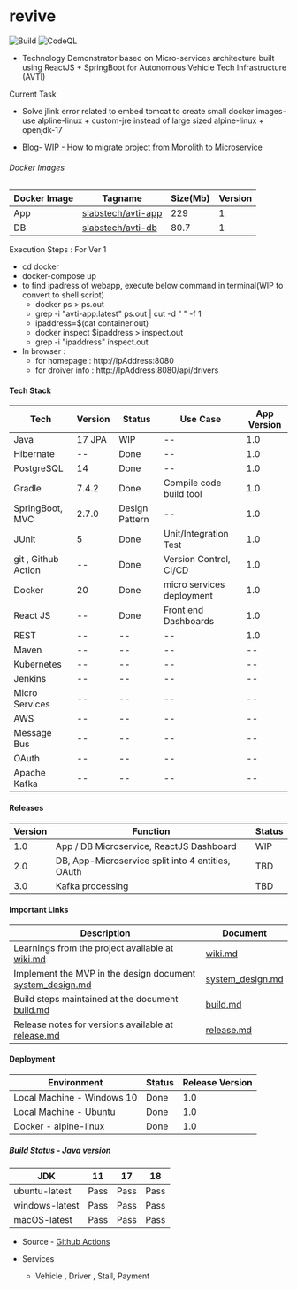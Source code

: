# revive

![Build](https://github.com/sachinsshetty/revive/actions/workflows/main.yml/badge.svg) ![CodeQL](https://github.com/sachinsshetty/revive/actions/workflows/codeql-analysis.yml/badge.svg)

* Technology Demonstrator based on Micro-services architecture built using ReactJS + SpringBoot for Autonomous Vehicle Tech Infrastructure (AVTI)

Current Task
* Solve jlink error related to embed tomcat to create small docker images- use alpline-linux + custom-jre instead of large sized alpine-linux + openjdk-17 

* [Blog- WIP - How to migrate project from Monolith to Microservice](https://slabstech.github.io/blog/monolith-microservice/)

###### Docker Images

| Docker Image | Tagname | Size(Mb) | Version |
|---|---|---|---|
| App | [slabstech/avti-app](https://hub.docker.com/r/slabstech/avti-app) | 229 | 1 |
| DB | [slabstech/avti-db](https://hub.docker.com/r/slabstech/avti-db) | 80.7 | 1 |

Execution Steps : For Ver 1 
* cd docker
* docker-compose up
* to find ipadress of webapp, execute below command in terminal(WIP to convert to shell script)
  * docker ps > ps.out
  * grep -i "avti-app:latest" ps.out | cut -d " " -f 1
  * ipaddress=$(cat container.out)
  * docker inspect $ipaddress > inspect.out
  * grep -i "ipaddress" inspect.out
 * In browser :
    * for homepage : http://IpAddress:8080
    * for droiver info : http://IpAddress:8080/api/drivers


#### Tech Stack

  |Tech | Version | Status | Use Case | App Version |
  |---|---|---|---|---|
  | Java | 17 JPA | WIP |-- | 1.0 |
  | Hibernate | -- | Done |-- | 1.0 |
  | PostgreSQL | 14 | Done |-- | 1.0 |
  | Gradle | 7.4.2 | Done | Compile code build tool | 1.0 |
  | SpringBoot, MVC | 2.7.0 | Design Pattern |-- | 1.0 |
  | JUnit | 5 | Done | Unit/Integration Test | 1.0 |
  | git , Github Action | -- | Done | Version Control, CI/CD | 1.0|
  | Docker | 20 | Done | micro services deployment | 1.0 |
  | React JS | -- | Done | Front end Dashboards | 1.0 |
  | REST | -- | -- |-- | 1.0 |
  | Maven | -- | -- |-- |-- |
  | Kubernetes | -- | -- | -- |-- |
  | Jenkins | -- | -- |-- |-- |
  | Micro Services | -- | -- |-- |-- |
  | AWS | -- | -- |-- |-- |
  | Message Bus| -- |-- |-- |-- |
  | OAuth | -- | -- |-- |-- |
  | Apache Kafka | -- | -- |-- |-- |

#### Releases

  | Version | Function | Status |
  |---|---|---|
  | 1.0 | App / DB Microservice, ReactJS Dashboard | WIP |
  | 2.0 | DB, App-Microservice split into 4 entities, OAuth |  TBD |
  | 3.0 | Kafka processing| TBD |


#### Important Links

| Description | Document |
|---|---|
|Learnings from the project available at [wiki.md](https://github.com/sachinsshetty/revive/blob/main/doc/wiki.md)|[wiki.md](https://github.com/sachinsshetty/revive/blob/main/doc/wiki.md)|
|Implement the MVP in the design document [system_design.md](https://github.com/sachinsshetty/revive/blob/main/doc/system_design.md)|[system_design.md](https://github.com/sachinsshetty/revive/blob/main/doc/system_design.md)|
|Build steps maintained at the document [build.md](https://github.com/sachinsshetty/revive/blob/main/doc/build.md)|[build.md](https://github.com/sachinsshetty/revive/blob/main/doc/build.md)|
|Release notes for versions available at [release.md](https://github.com/sachinsshetty/revive/blob/main/doc/release.md)|[release.md](https://github.com/sachinsshetty/revive/blob/main/doc/release.md)|


#### Deployment

| Environment | Status | Release Version |
|---|---|---|
| Local Machine - Windows 10 | Done | 1.0 |
| Local Machine - Ubuntu | Done | 1.0 |
| Docker - alpine-linux | Done | 1.0 |

##### Build Status - Java version

| JDK | 11 | 17 | 18 |
|---|---|---|---|
| ubuntu-latest | Pass | Pass | Pass |
| windows-latest | Pass | Pass | Pass |
| macOS-latest | Pass | Pass | Pass |

* Source - [Github Actions](https://github.com/sachinsshetty/revive/actions/workflows/main.yml)

* Services
  * Vehicle , Driver , Stall, Payment
